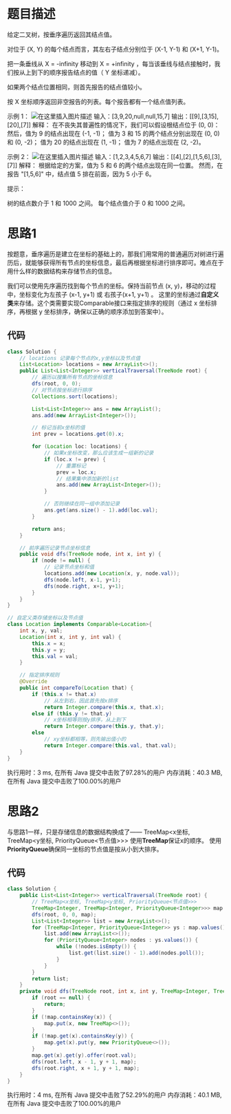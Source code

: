 # 题目描述
给定二叉树，按垂序遍历返回其结点值。

对位于 (X, Y) 的每个结点而言，其左右子结点分别位于 (X-1, Y-1) 和 (X+1, Y-1)。

把一条垂线从 X = -infinity 移动到 X = +infinity ，每当该垂线与结点接触时，我们按从上到下的顺序报告结点的值（ Y 坐标递减）。

如果两个结点位置相同，则首先报告的结点值较小。

按 X 坐标顺序返回非空报告的列表。每个报告都有一个结点值列表。

示例 1：
![在这里插入图片描述](https://img-blog.csdnimg.cn/20200623231121339.png)
输入：[3,9,20,null,null,15,7]
输出：[[9],[3,15],[20],[7]]
解释： 
在不丧失其普遍性的情况下，我们可以假设根结点位于 (0, 0)：
然后，值为 9 的结点出现在 (-1, -1)；
值为 3 和 15 的两个结点分别出现在 (0, 0) 和 (0, -2)；
值为 20 的结点出现在 (1, -1)；
值为 7 的结点出现在 (2, -2)。

示例 2：
![在这里插入图片描述](https://img-blog.csdnimg.cn/20200623231145146.png?x-oss-process=image/watermark,type_ZmFuZ3poZW5naGVpdGk,shadow_10,text_aHR0cHM6Ly9ibG9nLmNzZG4ubmV0L3o3MTQ0MDU0ODk=,size_16,color_FFFFFF,t_70)
输入：[1,2,3,4,5,6,7]
输出：[[4],[2],[1,5,6],[3],[7]]
解释：
根据给定的方案，值为 5 和 6 的两个结点出现在同一位置。
然而，在报告 "[1,5,6]" 中，结点值 5 排在前面，因为 5 小于 6。

提示：

树的结点数介于 1 和 1000 之间。
每个结点值介于 0 和 1000 之间。

# 思路1
按题意，垂序遍历是建立在坐标的基础上的，那我们用常用的普通遍历对树进行遍历后，就能够获得所有节点的坐标信息，最后再根据坐标进行排序即可。难点在于用什么样的数据结构来存储节点的信息。

我们可以使用先序遍历找到每个节点的坐标。保持当前节点 (x, y)，移动的过程中，坐标变化为左孩子 (x-1, y+1) 或 右孩子(x+1, y+1) 。
这里的坐标通过**自定义类**来存储。这个类需要实现Comparable接口来指定排序的规则（通过 x 坐标排序，再根据 y 坐标排序，确保以正确的顺序添加到答案中）。

## 代码

```java
class Solution {
	// locations 记录每个节点的x,y坐标以及节点值
    List<Location> locations = new ArrayList<>();
    public List<List<Integer>> verticalTraversal(TreeNode root) {
    	// 遍历以搜集所有节点的坐标信息
        dfs(root, 0, 0);
        // 对节点按坐标进行排序
        Collections.sort(locations);

        List<List<Integer>> ans = new ArrayList();
        ans.add(new ArrayList<Integer>());

        // 标记当前x坐标的值
        int prev = locations.get(0).x;

        for (Location loc: locations) {
            // 如果x坐标改变，那么应该生成一组新的记录
            if (loc.x != prev) {
            	// 重置标记
                prev = loc.x;
                // 结果集中添加新的list
                ans.add(new ArrayList<Integer>());
            }

            // 否则继续在同一组中添加记录
            ans.get(ans.size() - 1).add(loc.val);
        }

        return ans;
    }

    // 前序遍历记录节点坐标信息
    public void dfs(TreeNode node, int x, int y) {
        if (node != null) {
        	// 记录节点坐标和值
            locations.add(new Location(x, y, node.val));
            dfs(node.left, x-1, y+1);
            dfs(node.right, x+1, y+1);
        }
    }
}

// 自定义类存储坐标以及节点值
class Location implements Comparable<Location>{
    int x, y, val;
    Location(int x, int y, int val) {
        this.x = x;
        this.y = y;
        this.val = val;
    }

    // 指定排序规则
    @Override
    public int compareTo(Location that) {
        if (this.x != that.x)
        	// 从左到右，因此首先按x排序
            return Integer.compare(this.x, that.x);
        else if (this.y != that.y)
        	// x坐标相等则按y排序，从上到下
            return Integer.compare(this.y, that.y);
        else
        	// xy坐标都相等，则先输出值小的
            return Integer.compare(this.val, that.val);
    }
}
```
执行用时：3 ms, 在所有 Java 提交中击败了97.28%的用户
内存消耗：40.3 MB, 在所有 Java 提交中击败了100.00%的用户



# 思路2
与思路1一样，只是存储信息的数据结构换成了——
TreeMap<x坐标, TreeMap<y坐标, PriorityQueue<节点值>>>
使用**TreeMap**保证x的顺序。
使用**PriorityQueue**确保同一坐标的节点值是按从小到大排序。

## 代码

```java
class Solution {
    public List<List<Integer>> verticalTraversal(TreeNode root) {
    	// TreeMap<x坐标, TreeMap<y坐标, PriorityQueue<节点值>>>
        TreeMap<Integer, TreeMap<Integer, PriorityQueue<Integer>>> map = new TreeMap<>();
        dfs(root, 0, 0, map);
        List<List<Integer>> list = new ArrayList<>();
        for (TreeMap<Integer, PriorityQueue<Integer>> ys : map.values()) {
            list.add(new ArrayList<>());
            for (PriorityQueue<Integer> nodes : ys.values()) {
                while (!nodes.isEmpty()) {
                    list.get(list.size() - 1).add(nodes.poll());
                }
            }
        }
        return list;
    }
    private void dfs(TreeNode root, int x, int y, TreeMap<Integer, TreeMap<Integer, PriorityQueue<Integer>>> map) {
        if (root == null) {
            return;
        }
        if (!map.containsKey(x)) {
            map.put(x, new TreeMap<>());
        }
        if (!map.get(x).containsKey(y)) {
            map.get(x).put(y, new PriorityQueue<>());
        }
        map.get(x).get(y).offer(root.val);
        dfs(root.left, x - 1, y + 1, map);
        dfs(root.right, x + 1, y + 1, map);
    }
}
```
执行用时：4 ms, 在所有 Java 提交中击败了52.29%的用户
内存消耗：40.1 MB, 在所有 Java 提交中击败了100.00%的用户